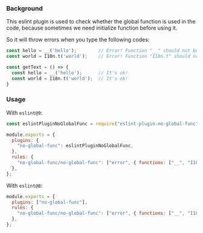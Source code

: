### Background

This eslint plugin is used to check whether the global function is used in the code, because sometimes we need initialize function before using it.

So it will throw errors when you type the following codes:

```js
const hello = __('hello');        // Error! Function "__" should not be called in the global scope.
const world = I18n.t('world');    // Error! Function "I18n.t" should not be called in the global scope.

const getText = () => {
  const hello = __('hello');      // It's ok!
  const world = I18n.t('world');  // It's ok!
}
```

### Usage

With `eslint@9`:

```js
const eslintPluginNoGlobalFunc = require("eslint-plugin-no-global-func");

module.exports = {
  plugins: {
    "no-global-func": eslintPluginNoGlobalFunc,
  },
  rules: {
    "no-global-func/no-global-func": ["error", { functions: ["__", "I18n.t"] }],
  },
};
```

With `eslint@8`:

```js
module.exports = {
  plugins: ["no-global-func"],
  rules: {
    "no-global-func/no-global-func": ["error", { functions: ["__", "I18n.t"] }],
  },
};
```
